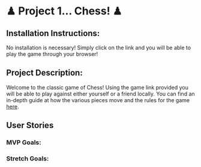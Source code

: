 #  ♟ Project 1... Chess! ♟
## Installation Instructions:
No installation is necessary! Simply click on the link and you will be able to play the game through your browser!
## Project Description: 
Welcome to the classic game of Chess! Using the game link provided you will be able to play against either yourself or a friend locally. You can find an in-depth guide at how the various pieces move and the rules for the game [here](https://www.wikihow.com/Play-Chess-for-Beginners).
## User Stories
### MVP Goals:

### Stretch Goals:
